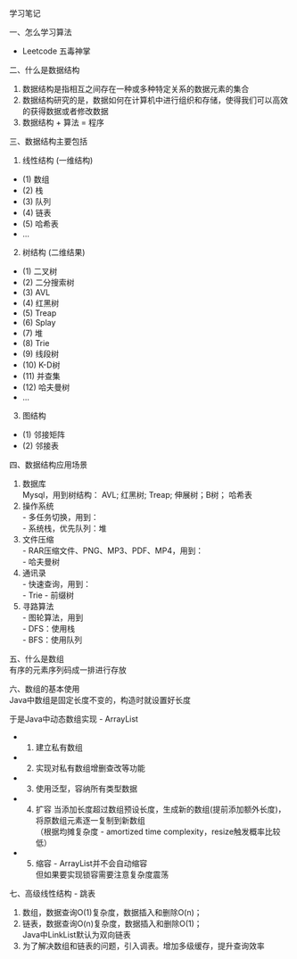 学习笔记

一、怎么学习算法
  - Leetcode 五毒神掌

二、什么是数据结构
  1) 数据结构是指相互之间存在一种或多种特定关系的数据元素的集合
  2) 数据结构研究的是，数据如何在计算机中进行组织和存储，使得我们可以高效的获得数据或者修改数据
  3) 数据结构 + 算法 = 程序

三、数据结构主要包括
  1) 线性结构 (一维结构)
  - (1) 数组
  - (2) 栈
  - (3) 队列
  - (4) 链表
  - (5) 哈希表
  - ...

  2) 树结构 (二维结果)
  - (1) 二叉树
  - (2) 二分搜索树
  - (3) AVL
  - (4) 红黑树
  - (5) Treap
  - (6) Splay
  - (7) 堆
  - (8) Trie
  - (9) 线段树
  - (10) K-D树
  - (11) 并查集
  - (12) 哈夫曼树
  - ...

  3) 图结构
  - (1) 邻接矩阵
  - (2) 邻接表

四、数据结构应用场景
  1) 数据库<br />
    Mysql，用到树结构：
    AVL; 红黑树; Treap; 伸展树；B树；
    哈希表
  2) 操作系统<br />
    - 多任务切换，用到：<br />
    - 系统栈，优先队列：堆<br />
  3) 文件压缩<br />
    - RAR压缩文件、PNG、MP3、PDF、MP4，用到：<br />
    - 哈夫曼树<br />
  4) 通讯录<br />
    - 快速查询，用到：<br />
    - Trie - 前缀树<br />
  5) 寻路算法<br />
    - 图轮算法，用到<br />
    - DFS：使用栈<br />
    - BFS：使用队列<br />

五、什么是数组<br />
  有序的元素序列码成一排进行存放

六、数组的基本使用<br />
  Java中数组是固定长度不变的，构造时就设置好长度<br />

  于是Java中动态数组实现 - ArrayList
  - 1) 建立私有数组
  - 2) 实现对私有数组增删查改等功能
  - 3) 使用泛型，容纳所有类型数据
  - 4) 扩容
    当添加长度超过数组预设长度，生成新的数组(提前添加额外长度)，将原数组元素逐一复制到新数组<br />
   （根据均摊复杂度 - amortized time complexity，resize触发概率比较<br />低）
  - 5) 缩容 - ArrayList并不会自动缩容<br />
    但如果要实现锁容需要注意复杂度震荡

七、高级线性结构 - 跳表
  1) 数组，数据查询O(1)复杂度，数据插入和删除O(n)；<br />
  2) 链表，数据查询O(n)复杂度，数据插入和删除O(1)；<br />
    Java中LinkList默认为双向链表
  3) 为了解决数组和链表的问题，引入调表。增加多级缓存，提升查询效率